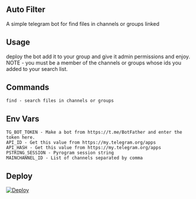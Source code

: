 ## Auto Filter

A simple telegram bot for find files in channels or groups linked

## Usage
deploy the bot add it to your group and give it admin permissions and enjoy.
NOTE - you must be a member of the channels or groups whose ids you added to your search list.



## Commands

```
find - search files in channels or groups

```

## Env Vars

```
TG_BOT_TOKEN - Make a bot from https://t.me/BotFather and enter the token here.
API_ID - Get this value from https://my.telegram.org/apps
API_HASH - Get this value from https://my.telegram.org/apps
PSTRING_SESSION - Pyrogram session string
MAINCHANNEL_ID - List of channels separated by comma

```

## Deploy
[![Deploy](https://www.herokucdn.com/deploy/button.svg)](https://heroku.com/deploy)


